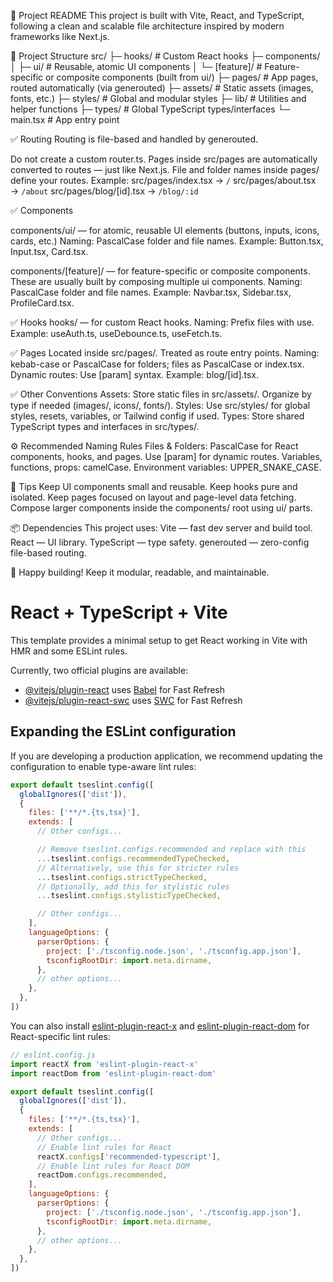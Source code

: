 📘 Project README
This project is built with Vite, React, and TypeScript, following a clean and scalable file architecture inspired by modern frameworks like Next.js.

📂 Project Structure
src/
 ├─ hooks/               # Custom React hooks
 ├─ components/
 │   ├─ ui/              # Reusable, atomic UI components
 │   └─ [feature]/       # Feature-specific or composite components (built from ui/)
 ├─ pages/               # App pages, routed automatically (via generouted)
 ├─ assets/              # Static assets (images, fonts, etc.)
 ├─ styles/              # Global and modular styles
 ├─ lib/                 # Utilities and helper functions
 ├─ types/               # Global TypeScript types/interfaces
 └─ main.tsx             # App entry point

✅ Routing
Routing is file-based and handled by generouted.

Do not create a custom router.ts. Pages inside src/pages are automatically converted to routes — just like Next.js.
File and folder names inside pages/ define your routes.
Example:
src/pages/index.tsx       → `/`
src/pages/about.tsx       → `/about`
src/pages/blog/[id].tsx   → `/blog/:id`

✅ Components

components/ui/ — for atomic, reusable UI elements (buttons, inputs, icons, cards, etc.)
Naming: PascalCase folder and file names.
Example: Button.tsx, Input.tsx, Card.tsx.

components/[feature]/ — for feature-specific or composite components.
These are usually built by composing multiple ui components.
Naming: PascalCase folder and file names.
Example: Navbar.tsx, Sidebar.tsx, ProfileCard.tsx.

✅ Hooks
hooks/ — for custom React hooks.
Naming: Prefix files with use.
Example: useAuth.ts, useDebounce.ts, useFetch.ts.

✅ Pages
Located inside src/pages/.
Treated as route entry points.
Naming: kebab-case or PascalCase for folders; files as PascalCase or index.tsx.
Dynamic routes: Use [param] syntax.
Example: blog/[id].tsx.

✅ Other Conventions
Assets: Store static files in src/assets/. Organize by type if needed (images/, icons/, fonts/).
Styles: Use src/styles/ for global styles, resets, variables, or Tailwind config if used.
Types: Store shared TypeScript types and interfaces in src/types/.

⚙️ Recommended Naming Rules
Files & Folders: PascalCase for React components, hooks, and pages. Use [param] for dynamic routes.
Variables, functions, props: camelCase.
Environment variables: UPPER_SNAKE_CASE.

🧩 Tips
Keep UI components small and reusable.
Keep hooks pure and isolated.
Keep pages focused on layout and page-level data fetching.
Compose larger components inside the components/ root using ui/ parts.

📦 Dependencies
This project uses:
Vite — fast dev server and build tool.
React — UI library.
TypeScript — type safety.
generouted — zero-config file-based routing.

🚀 Happy building!
Keep it modular, readable, and maintainable.



# React + TypeScript + Vite

This template provides a minimal setup to get React working in Vite with HMR and some ESLint rules.

Currently, two official plugins are available:

- [@vitejs/plugin-react](https://github.com/vitejs/vite-plugin-react/blob/main/packages/plugin-react) uses [Babel](https://babeljs.io/) for Fast Refresh
- [@vitejs/plugin-react-swc](https://github.com/vitejs/vite-plugin-react/blob/main/packages/plugin-react-swc) uses [SWC](https://swc.rs/) for Fast Refresh

## Expanding the ESLint configuration

If you are developing a production application, we recommend updating the configuration to enable type-aware lint rules:

```js
export default tseslint.config([
  globalIgnores(['dist']),
  {
    files: ['**/*.{ts,tsx}'],
    extends: [
      // Other configs...

      // Remove tseslint.configs.recommended and replace with this
      ...tseslint.configs.recommendedTypeChecked,
      // Alternatively, use this for stricter rules
      ...tseslint.configs.strictTypeChecked,
      // Optionally, add this for stylistic rules
      ...tseslint.configs.stylisticTypeChecked,

      // Other configs...
    ],
    languageOptions: {
      parserOptions: {
        project: ['./tsconfig.node.json', './tsconfig.app.json'],
        tsconfigRootDir: import.meta.dirname,
      },
      // other options...
    },
  },
])
```

You can also install [eslint-plugin-react-x](https://github.com/Rel1cx/eslint-react/tree/main/packages/plugins/eslint-plugin-react-x) and [eslint-plugin-react-dom](https://github.com/Rel1cx/eslint-react/tree/main/packages/plugins/eslint-plugin-react-dom) for React-specific lint rules:

```js
// eslint.config.js
import reactX from 'eslint-plugin-react-x'
import reactDom from 'eslint-plugin-react-dom'

export default tseslint.config([
  globalIgnores(['dist']),
  {
    files: ['**/*.{ts,tsx}'],
    extends: [
      // Other configs...
      // Enable lint rules for React
      reactX.configs['recommended-typescript'],
      // Enable lint rules for React DOM
      reactDom.configs.recommended,
    ],
    languageOptions: {
      parserOptions: {
        project: ['./tsconfig.node.json', './tsconfig.app.json'],
        tsconfigRootDir: import.meta.dirname,
      },
      // other options...
    },
  },
])
```
